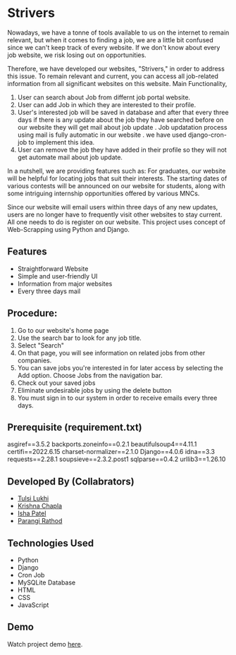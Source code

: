 # Strivers

Nowadays, we have a tonne of tools available to us on the internet to remain relevant, but when it comes to finding a job, we are a little bit confused since we can't keep track of every website. If we don't know about every job website, we risk losing out on opportunities.

Therefore, we have developed our websites, "Strivers," in order to address this issue. To remain relevant and current, you can access all job-related information from all significant websites on this website. 
Main Functionality,
1. User can search about Job from differnt job portal website.
2. User can add Job in which they are interested  to their profile.
3. User's interested job will be saved in database and after that every three days if there is any update about the job they have searched before on our website they will get mail about job update . Job updatation process using mail is fully automatic in our website . we have used django-cron-job to implement this idea.
4. User can remove the job they have added in their profile so they will not get automate mail about job update.

In a nutshell, we are providing features such as: 
For graduates, our website will be helpful for locating jobs that suit their interests.
The starting dates of various contests will be announced on our website for students, along with some intriguing internship opportunities offered by various MNCs.

Since our website will email users within three days of any new updates, users are no longer have to frequently visit other websites to stay current. All one needs to do is register on our website. This project uses concept of Web-Scrapping using Python and Django.

## Features
- Straightforward Website
- Simple and user-friendly UI
- Information from major websites 
- Every three days mail

## Procedure:
1. Go to our website's home page
2. Use the search bar to look for any job title.
3. Select "Search"
4. On that page, you will see information on related jobs from other companies.
5. You can save jobs you're interested in for later access by selecting the Add option. Choose Jobs from the navigation bar.
7. Check out your saved jobs
8. Eliminate undesirable jobs by using the delete button
9. You must sign in to our system in order to receive emails every three days.


## Prerequisite (requirement.txt)
asgiref==3.5.2
backports.zoneinfo==0.2.1
beautifulsoup4==4.11.1
certifi==2022.6.15
charset-normalizer==2.1.0
Django==4.0.6
idna==3.3
requests==2.28.1
soupsieve==2.3.2.post1
sqlparse==0.4.2
urllib3==1.26.10

## Developed By (Collabrators)

- [Tulsi Lukhi](https://github.com/TulsiLukhi1)
- [Krishna Chapla](https://github.com/PatelIshaR)
- [Isha Patel](https://github.com/pjskrishna)
- [Parangi Rathod](https://github.com/Parangi-27)


## Technologies Used
- Python
- Django
- Cron Job
- MySQLite Database
- HTML
- CSS
- JavaScript


## Demo

Watch project demo [here](https://youtu.be/2KqpjqUOAmU).
